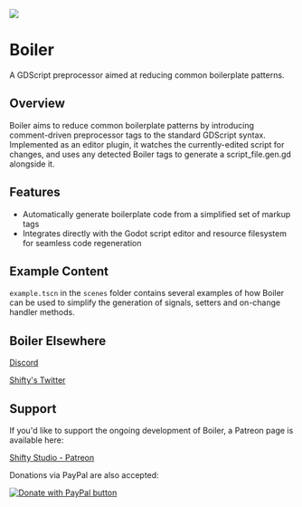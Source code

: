 ![](addons/boiler/icon.png)

# Boiler

A GDScript preprocessor aimed at reducing common boilerplate patterns.

## Overview

Boiler aims to reduce common boilerplate patterns by introducing comment-driven preprocessor tags to the standard GDScript syntax.
Implemented as an editor plugin, it watches the currently-edited script for changes, and uses any detected Boiler tags to generate a script_file.gen.gd alongside it.

## Features

- Automatically generate boilerplate code from a simplified set of markup tags
- Integrates directly with the Godot script editor and resource filesystem for seamless code regeneration

## Example Content

`example.tscn` in the `scenes` folder contains several examples of how Boiler can be used to simplify the generation of signals, setters and on-change handler methods.

## Boiler Elsewhere

[Discord](https://discord.gg/c72WBuG)

[Shifty's Twitter](https://twitter.com/ShiftyAxel)

## Support

If you'd like to support the ongoing development of Boiler, a Patreon page is available here:

[Shifty Studio - Patreon](https://www.patreon.com/shifty_studio)

Donations via PayPal are also accepted:

[![Donate with PayPal button](https://www.paypalobjects.com/en_GB/i/btn/btn_donate_LG.gif)](https://www.paypal.com/cgi-bin/webscr?cmd=_s-xclick&hosted_button_id=D8FJ3RX3WSQJS&source=url)
